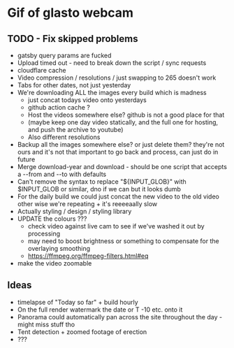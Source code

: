 # Gif of glasto webcam

## TODO - Fix skipped problems
- gatsby query params are fucked
- Upload timed out - need to break down the script / sync requests
- cloudflare cache
- Video compression / resolutions / just swapping to 265 doesn't work
- Tabs for other dates, not just yesterday
- We're downloading ALL the images every build which is madness
  - just concat todays video onto yesterdays
  - github action cache ?
  - Host the videos somewhere else? github is not a good place for that
  - (maybe keep one day video statically, and the full one for hosting, and push the archive to youtube)
  - Also different resolutions
- Backup all the images somewhere else? or just delete them? they're not ours and it's not that important to go back and process, can just do in future
- Merge download-year and download - should be one script that accepts a --from and --to with defaults
- Can't remove the syntax to replace "${INPUT_GLOB}" with $INPUT_GLOB or similar, dno if we can but it looks dumb
- For the daily build we could just concat the new video to the old video other wise we're repeating + it's reeeeaally slow
- Actually styling / design / styling library
- UPDATE the colours ???
  - check video against live cam to see if we've washed it out by processing
  - may need to boost brightness or something to compensate for the overlaying smoothing
  - https://ffmpeg.org/ffmpeg-filters.html#eq
- make the video zoomable

## Ideas
- timelapse of "Today so far" + build hourly
- On the full render watermark the date or T -10 etc. onto it
- Panorama could automatically pan across the site throughout the day - might miss stuff tho
- Tent detection + zoomed footage of erection
- ???
